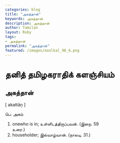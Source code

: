 ```yaml
---  
categories: blog  
title: "அகத்தான்"
keywords: அகத்தான்  
description: அகத்தான்
author: Tamilan  
layout: Ruby  
tags:     
- அகத்தான்
permalink: "அகத்தான்"  
featured: /images/noolkal_96_6.png  
--- 
```

# தனித் தமிழகராதிக் களஞ்சியம்
## அகத்தான்

[ akattāṉ ]  
  
பெ. அகம்  
1. onewho is in; உள்ளிடத்திருப்பவன். (இறை. 59  
உரை.)  
2. householder; இல்வாழ்வான். (நாலடி. 31.)
